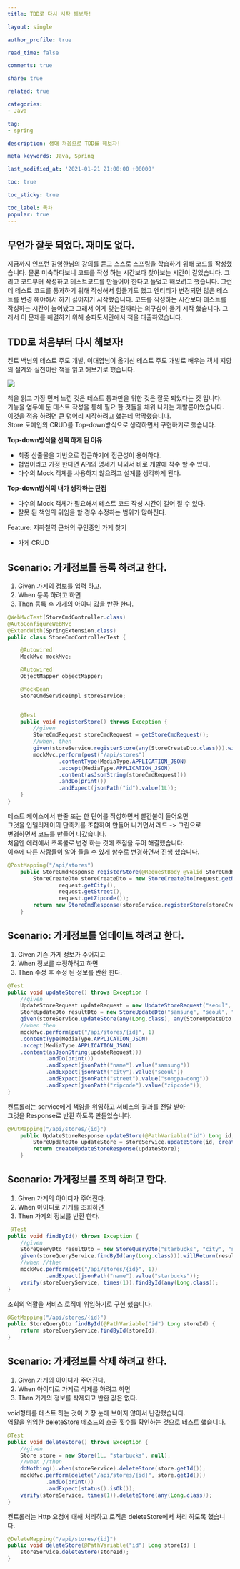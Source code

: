 ```yaml
---
title: TDD로 다시 시작 해보자!

layout: single

author_profile: true

read_time: false

comments: true

share: true

related: true

categories:
- Java

tag:
- spring

description: 생애 처음으로 TDD를 해보자!

meta_keywords: Java, Spring

last_modified_at: '2021-01-21 21:00:00 +08000'

toc: true

toc_sticky: true

toc_label: 목차
popular: true
---
```


## 무언가 잘못 되었다. 재미도 없다.

지금까지 인프런 김영한님의 강의를 듣고 스스로 스프링을 학습하기 위해 코드를 작성했습니다.
물론 미숙하다보니 코드를 작성 하는 시간보다 찾아보는 시간이 길었습니다.
그리고 코드부터 작성하고 테스트코드를 만들어야 한다고 들었고 해보려고 했습니다.
그런데 테스트 코드를 통과하기 위해 작성해서 힘들기도 했고 엔티티가 변경되면 많은 테스트를
변경 해야해서 하기 싫어지기 시작했습니다. 코드를 작성하는 시간보다 테스트를 작성하는 시간이
늘어났고 그래서 이게 맞는걸까라는 의구심이 들기 시작 했습니다.
그래서 이 문제를 해결하기 위해 송파도서관에서 책을 대출하였습니다.

## TDD로 처음부터 다시 해보자!

켄트 백님의 테스트 주도 개발, 이대엽님이 옮기신 테스트 주도 개발로 배우는 객체 지향의 설계와 실천이란
책을 읽고 해보기로 했습니다.

![](https://images.velog.io/images/memorego/post/0c900733-4ba4-42d2-b396-47175e4e458e/KakaoTalk_Photo_2021-01-22-06-14-33.jpeg)

책을 읽고 가장 먼저 느낀 것은 테스트 통과만을 위한 것은 잘못 되었다는 것 입니다.  
기능을 염두에 둔 테스트 작성을 통해 필요 한 것들을 채워 나가는 개발론이었습니다.  
이것을 적용 하려면 큰 덩어리  시작하려고 했는데 막막했습니다.  
Store 도메인의 CRUD를 Top-down방식으로 생각하면서 구현하기로 했습니다.

**Top-down방식을 선택 하게 된 이유**
- 최종 산출물을 기반으로 접근하기에 접근성이 용이하다.
- 협업이라고 가정 한다면 API의 명세가 나와서 바로 개발에 착수 할 수 있다.
- 다수의 Mock 객체를 사용하지 않으려고 설계를 생각하게 된다.

**Top-down방식의 내가 생각하는 단점**
- 다수의 Mock 객체가 필요해서 테스트 코드 작성 시간이 길어 질 수 있다.
- 잘못 된 책임의 위임을 할 경우 수정하는 범위가 많아진다.

Feature: 지하철역 근처의 구인중인 가게 찾기
- 가게 CRUD

## Scenario: 가게정보를 등록 하려고 한다.
1. Given 가게의 정보를 입력 하고.
2. When 등록 하려고 하면
3. Then 등록 후 가게의 아이디 값을 반환 한다.


```java
@WebMvcTest(StoreCmdController.class)
@AutoConfigureWebMvc
@ExtendWith(SpringExtension.class)
public class StoreCmdControllerTest {

    @Autowired
    MockMvc mockMvc;

    @Autowired
    ObjectMapper objectMapper;

    @MockBean
    StoreCmdServiceImpl storeService;


    @Test
    public void registerStore() throws Exception {
        //given
        StoreCmdRequest storeCmdRequest = getStoreCmdRequest();
        //when, then
        given(storeService.registerStore(any(StoreCreateDto.class))).willReturn(1L);
        mockMvc.perform(post("/api/stores")
                .contentType(MediaType.APPLICATION_JSON)
                .accept(MediaType.APPLICATION_JSON)
                .content(asJsonString(storeCmdRequest)))
                .andDo(print())
                .andExpect(jsonPath("id").value(1L));
    }
}
```
테스트 케이스에서 한줄 또는 한 단어를 작성하면서 빨간불이 들어오면  
그것을 인텔리제이의 단축키를 조합하여 만들어 나가면서 레드 -> 그린으로  
변경하면서 코드를 만들어 나갔습니다.  
처음엔 에러에서 초록불로 변경 하는 것에 초점을 두어 해결했습니다.  
이후에 다른 사람들이 알아 들을 수 있게 함수로 변경하면서 진행 했습니다.

```java
@PostMapping("/api/stores")
    public StoreCmdResponse registerStore(@RequestBody @Valid StoreCmdRequest request) {
        StoreCreateDto storeCreateDto = new StoreCreateDto(request.getName(),
                request.getCity(),
                request.getStreet(),
                request.getZipcode());
        return new StoreCmdResponse(storeService.registerStore(storeCreateDto));
    }
```

## Scenario: 가게정보를 업데이트 하려고 한다.
1. Given 기존 가게 정보가 주어지고
2. When 정보를 수정하려고 하면
3. Then 수정 후 수정 된 정보를 반환 한다.

```java
@Test
public void updateStore() throws Exception {
    //given
    UpdateStoreRequest updateRequest = new UpdateStoreRequest("seoul", "songpa-dong", "zipcode");
    StoreUpdateDto resultDto = new StoreUpdateDto("samsung", "seoul", "songpa-dong", "zipcode");
    given(storeService.updateStore(any(Long.class), any(StoreUpdateDto.class))).willReturn(resultDto);
    //when then
    mockMvc.perform(put("/api/stores/{id}", 1)
    .contentType(MediaType.APPLICATION_JSON)
    .accept(MediaType.APPLICATION_JSON)
    .content(asJsonString(updateRequest)))
            .andDo(print())
            .andExpect(jsonPath("name").value("samsung"))
            .andExpect(jsonPath("city").value("seoul"))
            .andExpect(jsonPath("street").value("songpa-dong"))
            .andExpect(jsonPath("zipcode").value("zipcode"));
}
```

컨트롤러는 service에게 책임을 위임하고 서비스의 결과를 전달 받아  
그것을 Response로 반환 하도록 만들었습니다.


```java
@PutMapping("/api/stores/{id}")
    public UpdateStoreResponse updateStore(@PathVariable("id") Long id, @RequestBody @Valid UpdateStoreRequest request) {
        StoreUpdateDto updateStore = storeService.updateStore(id, createUpdateDto(request));
        return createUpdateStoreResponse(updateStore);
    }
```

##  Scenario: 가게정보를 조회 하려고 한다.
1. Given 가게의 아이디가 주어진다.
2. When 아이디로 가게를 조회하면
3. Then 가게의 정보를 반환 한다.

```java
 @Test
public void findById() throws Exception {
    //given
    StoreQueryDto resultDto = new StoreQueryDto("starbucks", "city", "street", "zipcode");
    given(storeQueryService.findById(any(Long.class))).willReturn(resultDto);
    //when //then
    mockMvc.perform(get("/api/stores/{id}", 1))
            .andExpect(jsonPath("name").value("starbucks"));
    verify(storeQueryService, times(1)).findById(any(Long.class));
}
```

조회의 역활을 서비스 로직에 위임하기로 구현 했습니다.

```java
@GetMapping("/api/stores/{id}")
public StoreQueryDto findById(@PathVariable("id") Long storeId) {
    return storeQueryService.findById(storeId);
}
```

## Scenario: 가게정보를 삭제 하려고 한다.
1. Given 가게의 아이디가 주어진다.
2. When 아이디로 가게로 삭제를 하려고 하면
3. Then 가게의 정보를 삭제되고 반환 값은 없다.

void형태를 테스트 하는 것이 가장 눈에 보이지 않아서 난감했습니다.  
역활을 위임한 deleteStore 메소드의 호출 횟수를 확인하는 것으로 테스트 했습니다.

```java
@Test
public void deleteStore() throws Exception {
    //given
    Store store = new Store(1L, "starbucks", null);
    //when //then
    doNothing().when(storeService).deleteStore(store.getId());
    mockMvc.perform(delete("/api/stores/{id}", store.getId()))
            .andDo(print())
            .andExpect(status().isOk());
    verify(storeService, times(1)).deleteStore(any(Long.class));
}
```

컨트롤러는 Http 요청에 대해 처리하고 로직은 deleteStore에서 처리 하도록 했습니다.

```java
@DeleteMapping("/api/stores/{id}")
public void deleteStore(@PathVariable("id") Long storeId) {
    storeService.deleteStore(storeId);
}
```


